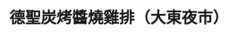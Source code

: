 ---
title: "德聖炭烤醬燒雞排（大東夜市）"
description: "德聖炭烤醬燒雞排（大東夜市）"
layout: shop
keywords:
  - 美食競賽
  - 台灣美食
  - 美食精選
datePublished: "2025-06-30"
dateModified: "2025-07-06"
city: "台南市"
district: "東區"
address: "台南市東區林森路一段701號"
phone: "0927206816"
geo: "22.982780458518466, 120.21925601461872"
google_map: "https://maps.app.goo.gl/yxsZqTybYYnbrH438"
footinder: "https://footinder.com.tw/%e5%8f%b0%e5%8d%97%e5%b8%82%e6%9d%b1%e5%8d%80/362037/"
official: "https://www.facebook.com/p/%E5%BE%B7%E8%81%96%E9%86%AC%E7%87%92%E9%9B%9E%E6%8E%92-100069026515008/"
award:
  - name: "夜市王"
    year: "2024"
    entries:
      - nightMarket: "大東夜市"
        food_type: "雞排"
        rank: "第三名"

---